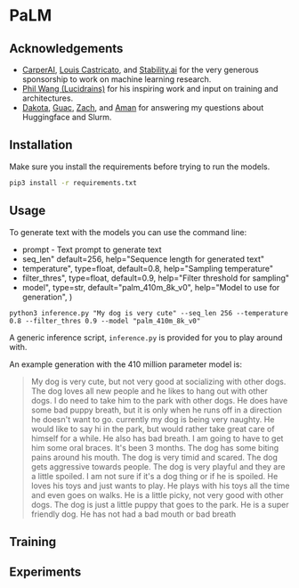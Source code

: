 # PaLM

## Acknowledgements
- <a href="https://github.com/CarperAI">CarperAI</a>, <a href="https://twitter.com/lcastricato">Louis Castricato</a>, and <a href="https://stability.ai/">Stability.ai</a> for the very generous sponsorship to work on machine learning research.
- <a href="https://github.com/lucidrains">Phil Wang (Lucidrains)</a> for his inspiring work and input on training and architectures.
- <a href="https://twitter.com/dmayhem93">Dakota</a>, <a href="https://twitter.com/jonbtow">Guac</a>, <a href="https://twitter.com/zach_nussbaum">Zach</a>, and <a href="">Aman</a> for answering my questions about Huggingface and Slurm.

## Installation
Make sure you install the requirements before trying to run the models.
```bash
pip3 install -r requirements.txt
```

## Usage
To generate text with the models you can use the command line:
- prompt - Text prompt to generate text
- seq_len" default=256, help="Sequence length for generated text"
- temperature", type=float, default=0.8, help="Sampling temperature"
- filter_thres", type=float, default=0.9, help="Filter threshold for sampling"
- model",
        type=str,
        default="palm_410m_8k_v0",
        help="Model to use for generation",
    )

```
python3 inference.py "My dog is very cute" --seq_len 256 --temperature 0.8 --filter_thres 0.9 --model "palm_410m_8k_v0"
```
A generic inference script, `inference.py` is provided for you to play around with.

An example generation with the 410 million parameter model is:
>My dog is very cute, but not very good at socializing with other dogs. The dog loves all new people and he likes to hang out with other dogs. I do need to take him to the park with other dogs. He does have some bad puppy breath, but it is only when he runs off in a direction he doesn't want to go.
>currently my dog is being very naughty. He would like to say hi in the park, but would rather take great care of himself for a while. He also has bad breath. I am going to have to get him some oral braces. It's been 3 months.
>The dog has some biting pains around his mouth. The dog is very timid and scared. The dog gets aggressive towards people.
>The dog is very playful and they are a little spoiled. I am not sure if it's a dog thing or if he is spoiled. He loves his toys and just wants to play. He plays with his toys all the time and even goes on walks. He is a little picky, not very good with other dogs.
>The dog is just a little puppy that goes to the park. He is a super friendly dog. He has not had a bad mouth or bad breath




## Training

## Experiments

##



